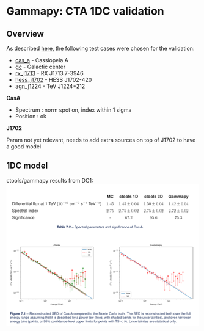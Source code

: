 # Gammapy: CTA 1DC validation

## Overview

As described [here](https://forge.in2p3.fr/projects/data-challenge-1-dc-1/wiki/Current_capabilities_and_limitations_of_the_analysis_tools),
the following test cases were chosen for the validation:

* [cas_a](cas_a) - Cassiopeia A
* [gc](gc) - Galactic center
* [rx_j1713](rx_j1713) - RX J1713.7-3946
* [hess_j1702](hess_j1702) - HESS J1702-420
* [agn_j1224](agn_j1224) - TeV J1224+212

**CasA**
- Spectrum : norm spot on, index within 1 sigma
- Position : ok

**J1702**

Param not yet relevant, needs to add extra sources on top of J1702 to have a good model

## 1DC model


ctools/gammapy results from DC1:
![DC1](cas_a/cas_a_dc1_closeout.png)

